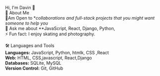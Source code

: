 Hi, I'm Davin 👋<br>
 🚀 About Me<br>
  👯Am Open to **collaborations and full-stack projects that you might want someone to help you*<br>
 💬 Ask me about **JavaScript, React, Django, Python,<br>
 ⚡ Fun fact: I enjoy skating and photography.<br>

 🛠️ Languages and Tools<br>
 **Languages:** JavaScript, Python, htmlk, CSS ,React<br>
 **Web:** HTML, CSS,javascript, React,Django<br>
 **Databases:** SQLite, MySQL<br>
  **Version Control:** Git, GitHub<br>

